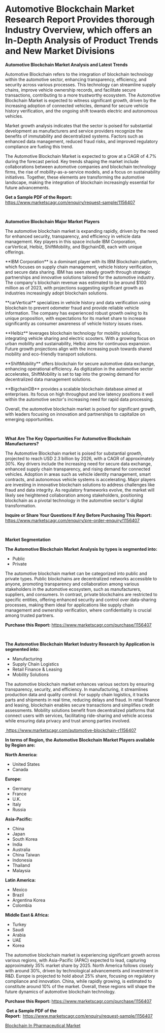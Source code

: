 <p><h1>Automotive Blockchain Market Research Report Provides thorough Industry Overview, which offers an In-Depth Analysis of Product Trends and New Market Divisions</h1></p><p><strong>Automotive Blockchain Market Analysis and Latest Trends</strong></p>
<p><p>Automotive Blockchain refers to the integration of blockchain technology within the automotive sector, enhancing transparency, efficiency, and security across various processes. This technology can streamline supply chains, improve vehicle ownership records, and facilitate secure transactions, contributing to a more trustworthy ecosystem. The Automotive Blockchain Market is expected to witness significant growth, driven by the increasing adoption of connected vehicles, demand for secure vehicle history verification, and the ongoing shift towards electric and autonomous vehicles.</p><p>Market growth analysis indicates that the sector is poised for substantial development as manufacturers and service providers recognize the benefits of immutability and decentralized systems. Factors such as enhanced data management, reduced fraud risks, and improved regulatory compliance are fueling this trend. </p><p>The Automotive Blockchain Market is expected to grow at a CAGR of 4.7% during the forecast period. Key trends shaping the market include collaborations between automotive companies and blockchain technology firms, the rise of mobility-as-a-service models, and a focus on sustainability initiatives. Together, these elements are transforming the automotive landscape, making the integration of blockchain increasingly essential for future advancements.</p></p>
<p><strong>Get a Sample PDF of the Report:&nbsp;</strong> <a href="https://www.marketscagr.com/enquiry/request-sample/1156407?utm_campaign=2866&utm_medium=2&utm_source=Github&utm_content=ia&utm_term=10032025&utm_id=automotive-blockchain">https://www.marketscagr.com/enquiry/request-sample/1156407</a></p>
<p>&nbsp;</p>
<p><strong>Automotive Blockchain Major Market Players</strong></p>
<p><p>The automotive blockchain market is expanding rapidly, driven by the need for enhanced security, transparency, and efficiency in vehicle data management. Key players in this space include IBM Corporation, carVertical, Helbiz, ShiftMobility, and BigchainDB, each with unique offerings.</p><p>**IBM Corporation** is a dominant player with its IBM Blockchain platform, which focuses on supply chain management, vehicle history verification, and secure data sharing. IBM has seen steady growth through strategic partnerships and innovative solutions tailored for the automotive industry. The company's blockchain revenue was estimated to be around $100 million as of 2023, with projections suggesting significant growth as industries increasingly adopt blockchain solutions.</p><p>**carVertical** specializes in vehicle history and data verification using blockchain to prevent odometer fraud and provide reliable vehicle information. The company has experienced robust growth owing to its unique proposition, with expectations for its market share to increase significantly as consumer awareness of vehicle history issues rises.</p><p>**Helbiz** leverages blockchain technology for mobility solutions, integrating vehicle sharing and electric scooters. With a growing focus on urban mobility and sustainability, Helbiz aims for continuous expansion. Future growth projections align with the increasing push towards shared mobility and eco-friendly transport solutions.</p><p>**ShiftMobility** offers blockchain for secure automotive data exchange, enhancing operational efficiency. As digitization in the automotive sector accelerates, ShiftMobility is set to tap into the growing demand for decentralized data management solutions.</p><p>**BigchainDB** provides a scalable blockchain database aimed at enterprises. Its focus on high throughput and low latency positions it well within the automotive sector's increasing need for rapid data processing. </p><p>Overall, the automotive blockchain market is poised for significant growth, with leaders focusing on innovation and partnerships to capitalize on emerging opportunities.</p></p>
<p>&nbsp;</p>
<p><strong>What Are The Key Opportunities For Automotive Blockchain Manufacturers?</strong></p>
<p><p>The Automotive Blockchain market is poised for substantial growth, projected to reach USD 2.3 billion by 2026, with a CAGR of approximately 30%. Key drivers include the increasing need for secure data exchange, enhanced supply chain transparency, and rising demand for connected vehicles. Adoption in areas such as vehicle identity management, smart contracts, and autonomous vehicle systems is accelerating. Major players are investing in innovative blockchain solutions to address challenges like fraud and data integrity. As regulatory frameworks evolve, the market will likely see heightened collaboration among stakeholders, positioning blockchain as a pivotal technology in the automotive sector's digital transformation.</p></p>
<p><strong>Inquire or Share Your Questions If Any Before Purchasing This Report:</strong> <a href="https://www.marketscagr.com/enquiry/pre-order-enquiry/1156407?utm_campaign=2866&utm_medium=2&utm_source=Github&utm_content=ia&utm_term=10032025&utm_id=automotive-blockchain">https://www.marketscagr.com/enquiry/pre-order-enquiry/1156407</a></p>
<p>&nbsp;</p>
<p><strong>Market Segmentation</strong></p>
<p><strong>The Automotive Blockchain Market Analysis by types is segmented into:</strong></p>
<p><ul><li>Public</li><li>Private</li></ul></p>
<p><p>The automotive blockchain market can be categorized into public and private types. Public blockchains are decentralized networks accessible to anyone, promoting transparency and collaboration among various stakeholders in the automotive ecosystem, such as manufacturers, suppliers, and consumers. In contrast, private blockchains are restricted to specific entities, offering enhanced security and control over data-sharing processes, making them ideal for applications like supply chain management and ownership verification, where confidentiality is crucial among trusted partners.</p></p>
<p><strong>Purchase this Report:&nbsp;</strong><a href="https://www.marketscagr.com/purchase/1156407?utm_campaign=2866&utm_medium=2&utm_source=Github&utm_content=ia&utm_term=10032025&utm_id=automotive-blockchain">https://www.marketscagr.com/purchase/1156407</a></p>
<p>&nbsp;</p>
<p><strong>The Automotive Blockchain Market Industry Research by Application is segmented into:</strong></p>
<p><ul><li>Manufacturing</li><li>Supply Chain Logistics</li><li>Retail Finance & Leasing</li><li>Mobility Solutions</li></ul></p>
<p><p>The automotive blockchain market enhances various sectors by ensuring transparency, security, and efficiency. In manufacturing, it streamlines production data and quality control. For supply chain logistics, it tracks parts and shipments in real time, reducing delays and fraud. In retail finance and leasing, blockchain enables secure transactions and simplifies credit assessments. Mobility solutions benefit from decentralized platforms that connect users with services, facilitating ride-sharing and vehicle access while ensuring data privacy and trust among parties involved.</p></p>
<p><a href="https://www.marketscagr.com/automotive-blockchain-r1156407?utm_campaign=2866&utm_medium=2&utm_source=Github&utm_content=ia&utm_term=10032025&utm_id=automotive-blockchain">&nbsp;https://www.marketscagr.com/automotive-blockchain-r1156407</a></p>
<p><strong>In terms of Region, the Automotive Blockchain Market Players available by Region are:</strong></p>
<p>
    <p> <strong> North America: </strong>
        <ul>
            <li>United States</li>
            <li>Canada</li>
        </ul>
        </p> 
    <p> <strong> Europe: </strong>
        <ul>
            <li>Germany</li>
            <li>France</li>
            <li>U.K.</li>
            <li>Italy</li>
            <li>Russia</li>
        </ul>
        </p> 
    <p> <strong> Asia-Pacific: </strong>
        <ul>
            <li>China</li>
            <li>Japan</li>
            <li>South Korea</li>
            <li>India</li>
            <li>Australia</li>
            <li>China Taiwan</li>
            <li>Indonesia</li>
            <li>Thailand</li>
            <li>Malaysia</li>
        </ul>
        </p> 
    <p> <strong> Latin America: </strong>
        <ul>
            <li>Mexico</li>
            <li>Brazil</li>
            <li>Argentina Korea</li>
            <li>Colombia</li>
        </ul>
        </p> 
    <p> <strong> Middle East & Africa: </strong>
        <ul>
            <li>Turkey</li>
            <li>Saudi</li>
            <li>Arabia</li>
            <li>UAE</li>
            <li>Korea</li>
        </ul>
    </p>
    </p>
<p><p>The automotive blockchain market is experiencing significant growth across various regions, with Asia-Pacific (APAC) expected to lead, capturing approximately 35% market share by 2025. North America follows closely with around 30%, driven by technological advancements and investment in R&D. Europe is projected to hold about 25% share, focusing on regulatory compliance and innovation. China, while rapidly growing, is estimated to constitute around 10% of the market. Overall, these regions will shape the future dynamics of automotive blockchain technology.</p></p>
<p><strong>Purchase this Report: </strong><a href="https://www.marketscagr.com/purchase/1156407?utm_campaign=2866&utm_medium=2&utm_source=Github&utm_content=ia&utm_term=10032025&utm_id=automotive-blockchain">https://www.marketscagr.com/purchase/1156407</a></p>
<p>&nbsp;<strong>Get a Sample PDF of the Report:&nbsp;&nbsp;</strong><a href="https://www.marketscagr.com/enquiry/request-sample/1156407?utm_campaign=2866&utm_medium=2&utm_source=Github&utm_content=ia&utm_term=10032025&utm_id=automotive-blockchain">https://www.marketscagr.com/enquiry/request-sample/1156407</a></p>
<p><strong></strong></p>
<p><p><a href="https://github.com/abedlagagica4/Market-Research-Report-List-1/blob/main/blockchain-in-pharmaceutical-market.md?utm_campaign=2866&utm_medium=2&utm_source=Github&utm_content=ia&utm_term=10032025&utm_id=automotive-blockchain">Blockchain In Pharmaceutical Market</a></p></p>